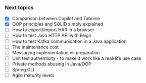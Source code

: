 ### Next topics 

 - [x] Comparison between Copilot and Tabnine
 - [x] OOP principles and SOLID simply explained
 - [ ] How to export/import HAR in a browser
 - [ ] How to test Java HTTP API with Feign
 - [ ] How to test Kafka communication in a Java application
 - [ ] The maintenance cost
 - [ ] Messaging implementation vs preparation
 - [ ] Unit test authenticity - to make it work like a real-life use case
 - [ ] Private methods abusing in Java/OOP
 - [ ] Spring CLI
 - [ ] Agile maturity levels
